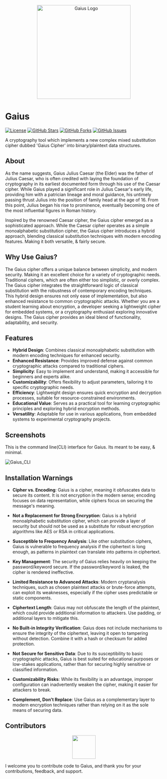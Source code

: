 <p align="center">
  <img src="https://i.imgur.com/KbEfnzA.jpeg" alt="Gaius Logo" width="300">
</p>

# Gaius

[![License](https://img.shields.io/badge/License-GPL%203.0%20with%20AGPL%203.0-blue.svg)](LICENSE)
[![GitHub Stars](https://img.shields.io/github/stars/Th3Tr1ckst3r/Gaius)](https://github.com/Th3Tr1ckst3r/Gaius/stargazers)
[![GitHub Forks](https://img.shields.io/github/forks/Th3Tr1ckst3r/Gaius)](https://github.com/Th3Tr1ckst3r/Gaius/network/members)
[![GitHub Issues](https://img.shields.io/github/issues/Th3Tr1ckst3r/Gaius)](https://github.com/Th3Tr1ckst3r/Gaius/issues)

A cryptography tool which implements a new complex mixed substitution cipher dubbed 'Gaius Cipher' into binary/plaintext data structures. 

## About

As the name suggests, Gaius Julius Caesar (the Elder) was the father of Julius Caesar, who is often credited with laying the foundation of cryptography in its earliest documented form through his use of the Caesar cipher. While Gaius played a significant role in Julius Caesar's early life, providing him with a patrician lineage and moral guidance, his untimely passing thrust Julius into the position of family head at the age of 16. From this point, Julius began his rise to prominence, eventually becoming one of the most influential figures in Roman history.

Inspired by the renowned Caesar cipher, the Gaius cipher emerged as a sophisticated approach. While the Caesar cipher operates as a simple monoalphabetic substitution cipher, the Gaius cipher introduces a hybrid approach, blending classical substitution techniques with modern encoding features. Making it both versatile, & fairly secure.

## Why Use Gaius?

The Gaius cipher offers a unique balance between simplicity, and modern security. Making it an excellent choice for a variety of cryptographic needs. Traditional ciphers, which are often either too simplistic, or overly complex. The Gaius cipher integrates the straightforward logic of classical substitution with the robustness of contemporary encoding techniques. This hybrid design ensures not only ease of implementation, but also enhanced resistance to common cryptographic attacks. Whether you are a student learning about encryption, a developer seeking a lightweight cipher for embedded systems, or a cryptography enthusiast exploring innovative designs. The Gaius cipher provides an ideal blend of functionality, adaptability, and security.

## Features

- **Hybrid Design**: Combines classical monoalphabetic substitution with modern encoding techniques for enhanced security.
- **Enhanced Resistance**: Provides improved defense against common cryptographic attacks compared to traditional ciphers.
- **Simplicity**: Easy to implement and understand, making it accessible for beginners and experts alike.
- **Customizability**: Offers flexibility to adjust parameters, tailoring it to specific cryptographic needs.
- **Efficiency**: Lightweight design ensures quick encryption and decryption processes, suitable for resource-constrained environments.
- **Educational Value**: Serves as a practical tool for learning cryptographic principles and exploring hybrid encryption methods.
- **Versatility**: Adaptable for use in various applications, from embedded systems to experimental cryptography projects.

## Screenshots

This is the command line(CLI) interface for Gaius. Its meant to be easy, & minimal.

![Gaius_CLI](imgur_url_here)

## Installation Warnings

- **Cipher vs. Encoding**: Gaius is a cipher, meaning it obfuscates data to secure its content. It is not encryption in the modern sense; encoding focuses on data representation, while ciphers focus on securing the message's meaning.

- **Not a Replacement for Strong Encryption**: Gaius is a hybrid monoalphabetic substitution cipher, which can provide a layer of security but should not be used as a substitute for robust encryption algorithms like AES or RSA in critical applications.

- **Susceptible to Frequency Analysis**: Like other substitution ciphers, Gaius is vulnerable to frequency analysis if the ciphertext is long enough, as patterns in plaintext can translate into patterns in ciphertext.

- **Key Management**: The security of Gaius relies heavily on keeping the password/keyword secure. If the password/keyword is leaked, the cipher is rendered ineffective.

- **Limited Resistance to Advanced Attacks**: Modern cryptanalysis techniques, such as chosen plaintext attacks or brute-force attempts, can exploit its weaknesses, especially if the cipher uses predictable or static components.

- **Ciphertext Length**: Gaius may not obfuscate the length of the plaintext, which could provide additional information to attackers. Use padding, or additional layers to mitigate this.

- **No Built-in Integrity Verification**: Gaius does not include mechanisms to ensure the integrity of the ciphertext, leaving it open to tampering without detection. Combine it with a hash or checksum for added protection.

- **Not Secure for Sensitive Data**: Due to its susceptibility to basic cryptographic attacks, Gaius is best suited for educational purposes or low-stakes applications, rather than for securing highly sensitive or classified information.

- **Customizability Risks**: While its flexibility is an advantage, improper configuration can inadvertently weaken the cipher, making it easier for attackers to break.

- **Complement, Don’t Replace**: Use Gaius as a complementary layer to modern encryption techniques rather than relying on it as the sole means of securing data.

<a name="Contributors"></a>
## Contributors

<p align="center">
    <a href="https://github.com/Th3Tr1ckst3r"><img src="https://avatars.githubusercontent.com/u/21149460?v=4" width=75 height=75></a>
</p>


I welcome you to contribute code to Gaius, and thank you for your contributions, feedback, and support.

